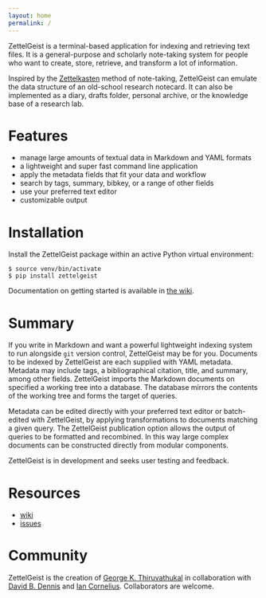 ```yaml
---
layout: home
permalink: /
---
```


ZettelGeist is a terminal-based application for indexing and retrieving text files.
It is a general-purpose and scholarly note-taking system for people who want to create, store, retrieve, and transform a lot of information.

Inspired by the [Zettelkasten](https://en.wikipedia.org/wiki/Zettelkasten) method of note-taking, ZettelGeist can emulate the data structure of an old-school research notecard.
It can also be implemented as a diary, drafts folder, personal archive, or the knowledge base of a research lab.

# Features

- manage large amounts of textual data in Markdown and YAML formats
- a lightweight and super fast command line application
- apply the metadata fields that fit your data and workflow
- search by tags, summary, bibkey, or a range of other fields
- use your preferred text editor
- customizable output

# Installation

Install the ZettelGeist package within an active Python virtual environment:

```
$ source venv/bin/activate
$ pip install zettelgeist
```

Documentation on getting started is available in [the wiki](https://github.com/ZettelGeist/zettelgeist/wiki/Installing-the-Tools).

# Summary

If you write in Markdown and want a powerful lightweight indexing system to run alongside `git` version control, ZettelGeist may be for you.
Documents to be indexed by ZettelGeist are each supplied with YAML metadata.
Metadata may include tags, a bibliographical citation, title, and summary, among other fields.
ZettelGeist imports the Markdown documents on specified a working tree into a database.
The database mirrors the contents of the working tree and forms the target of queries.

Metadata can be edited directly with your preferred text editor or batch-edited with ZettelGeist, by applying transformations to documents matching a given query.
The ZettelGeist publication option allows the output of queries to be formatted and recombined.
In this way large complex documents can be constructed directly from modular components.

ZettelGeist is in development and seeks user testing and feedback.

# Resources

- [wiki](https://github.com/ZettelGeist/zettelgeist/wiki)
- [issues](https://github.com/ZettelGeist/zettelgeist/issues)

# Community

ZettelGeist is the creation of [George K. Thiruvathukal](https://gkt.cs.luc.edu/)
  in collaboration with [David B. Dennis](https://www.luc.edu/history/people/facultyandstaffdirectory/facultybytheme/politics/dennisdavidb.shtml)
  and [Ian Cornelius](https://icornelius.github.io/).
Collaborators are welcome.
